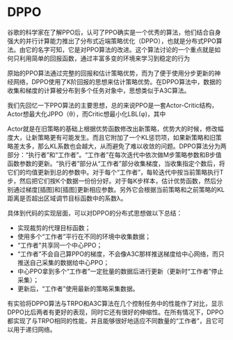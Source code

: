 

<!--
 * @version:
 * @Author:  StevenJokess（蔡舒起） https://github.com/StevenJokess
 * @Date: 2023-04-12 23:24:11
 * @LastEditors:  StevenJokess（蔡舒起） https://github.com/StevenJokess
 * @LastEditTime: 2023-04-12 23:24:30
 * @Description:
 * @Help me: make friends by a867907127@gmail.com and help me get some “foreign” things or service I need in life; 如有帮助，请赞助，失业3年了。![支付宝收款码](https://github.com/StevenJokess/d2rl/blob/master/img/%E6%94%B6.jpg)
 * @TODO::
 * @Reference:
-->
# DPPO

谷歌的科学家在了解PPO后，认可了PPO确实是一个优秀的算法，他们结合自身强大的并行计算能力推出了分布式近端策略优化（DPPO），也就是分布式PPO算法。由它的名字可知，它是对PPO算法的改进。这个算法讨论的一个重点就是如何只利用简单的回报函数，通过丰富多变的环境来学习到稳定的行为

原始的PPO算法通过完整的回报和估计策略优势，而为了便于使用分步更新的神经网络，DPPO使用了K阶回报的思想来估计策略优势。在DPPO算法中，数据的收集和梯度的计算被分布到多个任务对象中，思想类似于A3C算法。

我们先回忆一下PPO算法的主要思想，总的来说PPO是一套Actor-Critic结构，Actor想最大化JPPO（θ），而Critic想最小化LBL(φ)，其中

Actor就是在旧策略的基础上根据优势函数修改出新策略，优势大的时候，修改幅度大，让新策略更有可能发生。而且它附加了一个KL惩罚项，如果新策略和旧策略差太多，那么KL系数也会越大，从而避免了难以收敛的问题。DPPO算法分为两部分：“执行者”和“工作者”。“工作者”在每次迭代中依次做M步策略参数和B步值函数参数的更新。“执行者”部分从“工作者”部分收集梯度，当收集指定个数后，将它们的均值更新到总的参数中。对于每个“工作者”，每轮迭代中按当前策略执行T步，然后把它们按K个数据一份份分好。对于每K步样本，估计优势函数，然后分别通过梯度[插图]和[插图]更新相应参数。另外它会根据当前策略和之前策略的KL距离是否超出区域调节目标函数中的系数λ。

具体到代码的实现层面，可以对DPPO的分布式思想做以下总结：

- 实现裁剪的代理目标函数；
- 使用多个“工作者”平行在不同的环境中收集数据；
- “工作者”共享同一个中心PPO；
- “工作者”不会自己算PPO的梯度，不会像A3C那样推送梯度给中心网络，而只推送自己采集的数据给中心PPO；
- 中心PPO拿到多个“工作者”一定批量的数据后进行更新（更新时“工作者”停止采集）；
- 更新后，“工作者”使用最新的策略采集数据。

有实验将DPPO算法与TRPO和A3C算法在几个控制任务中的性能作了对比，显示DPPO比后两者有更好的表现，同时它还有很好的伸缩性。在所有情况下，DPPO都实现了与TRPO相同的性能，并且能够很好地适应不同数量的“工作者”，且它可以用于递归网络。

[1]: https://weread.qq.com/web/reader/62332d007190b92f62371ae?
